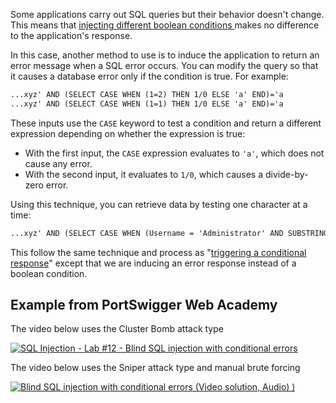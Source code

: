 Some applications carry out SQL queries but their behavior doesn't change. This means that [injecting different boolean conditions ](obsidian://open?vault=security-notes&file=Offensive%20Security%2FWeb%20Application%20Security%2FServer-side%20Vulnerabilities%2FSQL%20Injection%2FBlind%20SQL%20Injection%2FBlind%20SQLi%20by%20Triggering%20Conditional%20Responses)makes no difference to the application's response.

In this case, another method to use is to induce the application to return an error message when a SQL error occurs. You can modify the query so that it causes a database error only if the condition is true. For example:
```txt
...xyz' AND (SELECT CASE WHEN (1=2) THEN 1/0 ELSE 'a' END)='a
...xyz' AND (SELECT CASE WHEN (1=1) THEN 1/0 ELSE 'a' END)='a
```
These inputs use the `CASE` keyword to test a condition and return a different expression depending on whether the expression is true:
- With the first input, the `CASE` expression evaluates to `'a'`, which does not cause any error.
- With the second input, it evaluates to `1/0`, which causes a divide-by-zero error.

Using this technique, you can retrieve data by testing one character at a time:
```txt
...xyz' AND (SELECT CASE WHEN (Username = 'Administrator' AND SUBSTRING(Password, 1, 1) > 'm') THEN 1/0 ELSE 'a' END FROM Users)='a
```

This follow the same technique and process as "[triggering a conditional response](obsidian://open?vault=security-notes&file=Offensive%20Security%2FWeb%20Application%20Security%2FServer-side%20Vulnerabilities%2FSQL%20Injection%2FBlind%20SQL%20Injection%2FBlind%20SQLi%20by%20Triggering%20Conditional%20Responses)" except that we are inducing an error response instead of a boolean condition.
## Example from PortSwigger Web Academy
The video below uses the Cluster Bomb attack type

[![SQL Injection - Lab #12 - Blind SQL injection with conditional errors ](https://img.youtube.com/vi/_7w-KEP_K5w/0.jpg)](https://www.youtube.com/watch?v=_7w-KEP_K5w)

The video below uses the Sniper attack type and manual brute forcing

[![Blind SQL injection with conditional errors (Video solution, Audio) )](https://img.youtube.com/vi/HbaD3maRucc/0.jpg)](https://www.youtube.com/watch?v=HbaD3maRucc)